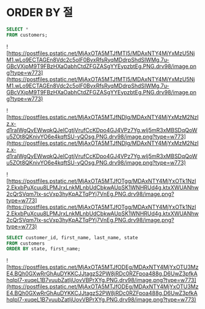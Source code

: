 # ORDER BY 절

```sql
SELECT *
FROM customers;
```

![https://postfiles.pstatic.net/MjAxOTA5MTJfMTI5/MDAxNTY4MjYxMzU5NjM1.wLo9ECTAGEn8Vdc2c5olF0BvxRfsRyqMDdrpShdSIWMg.7u-GBcVXjpM9T9FBzHXaOabhCtdZFGZASgYYEypzbtEg.PNG.drv98/image.png?type=w773](https://postfiles.pstatic.net/MjAxOTA5MTJfMTI5/MDAxNTY4MjYxMzU5NjM1.wLo9ECTAGEn8Vdc2c5olF0BvxRfsRyqMDdrpShdSIWMg.7u-GBcVXjpM9T9FBzHXaOabhCtdZFGZASgYYEypzbtEg.PNG.drv98/image.png?type=w773)

![https://postfiles.pstatic.net/MjAxOTA5MTJfNDIg/MDAxNTY4MjYxMzM2NzIz.x-d1raIWgQyEWwqkQJelCgtjVrufCcKDpo4GJ4VPz7Yg.wlj5mR3xMBSDqQoWu5ZOt8QKnivYO6e4kqftSU-yQOsg.PNG.drv98/image.png?type=w773](https://postfiles.pstatic.net/MjAxOTA5MTJfNDIg/MDAxNTY4MjYxMzM2NzIz.x-d1raIWgQyEWwqkQJelCgtjVrufCcKDpo4GJ4VPz7Yg.wlj5mR3xMBSDqQoWu5ZOt8QKnivYO6e4kqftSU-yQOsg.PNG.drv98/image.png?type=w773)

![https://postfiles.pstatic.net/MjAxOTA5MTJfOTgg/MDAxNTY4MjYxOTk1NzI2.EkxbPuXcuu8LPMJrxLnkMLnbUdCbkwAUpSK1WNHRUd4g.ktxXWUANhw2cQrSVqm7Ix-scVxp3hyKpAZTqPYj7VnEg.PNG.drv98/image.png?type=w773](https://postfiles.pstatic.net/MjAxOTA5MTJfOTgg/MDAxNTY4MjYxOTk1NzI2.EkxbPuXcuu8LPMJrxLnkMLnbUdCbkwAUpSK1WNHRUd4g.ktxXWUANhw2cQrSVqm7Ix-scVxp3hyKpAZTqPYj7VnEg.PNG.drv98/image.png?type=w773)

```sql
SELECT customer_id, first_name, last_name, state
FROM customers
ORDER BY state, first_name;
```

![https://postfiles.pstatic.net/MjAxOTA5MTJfODEg/MDAxNTY4MjYxOTU3MzE4.BQh0GXwRrGhAuDYKKCJJtagzS2PW8jRDc0RZFpoa488g.D6UwZ3pfkAhqIpI7-xuqeL1B7vuubZatIjUovVBPrXYg.PNG.drv98/image.png?type=w773](https://postfiles.pstatic.net/MjAxOTA5MTJfODEg/MDAxNTY4MjYxOTU3MzE4.BQh0GXwRrGhAuDYKKCJJtagzS2PW8jRDc0RZFpoa488g.D6UwZ3pfkAhqIpI7-xuqeL1B7vuubZatIjUovVBPrXYg.PNG.drv98/image.png?type=w773)
